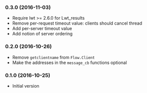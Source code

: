 ### 0.3.0 (2016-11-03)

- Require lwt >= 2.6.0 for Lwt_results
- Remove per-request timeout value: clients should cancel thread
- Add per-server timeout value
- Add notion of server ordering

### 0.2.0 (2016-10-26)

- Remove `getclientname` from `Flow.Client`
- Make the addresses in the `message_cb` functions optional

### 0.1.0 (2016-10-25)

- Initial version
